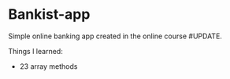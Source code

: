 # Bankist-app
Simple online banking app created in the online course #UPDATE.

Things I learned:
- 23 array methods
